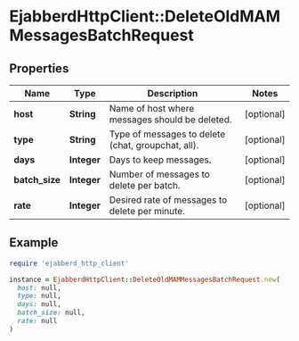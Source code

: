 # EjabberdHttpClient::DeleteOldMAMMessagesBatchRequest

## Properties

| Name | Type | Description | Notes |
| ---- | ---- | ----------- | ----- |
| **host** | **String** | Name of host where messages should be deleted. | [optional] |
| **type** | **String** | Type of messages to delete (chat, groupchat, all). | [optional] |
| **days** | **Integer** | Days to keep messages. | [optional] |
| **batch_size** | **Integer** | Number of messages to delete per batch. | [optional] |
| **rate** | **Integer** | Desired rate of messages to delete per minute. | [optional] |

## Example

```ruby
require 'ejabberd_http_client'

instance = EjabberdHttpClient::DeleteOldMAMMessagesBatchRequest.new(
  host: null,
  type: null,
  days: null,
  batch_size: null,
  rate: null
)
```

